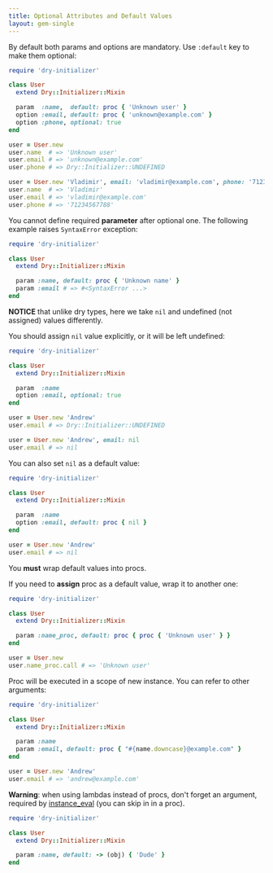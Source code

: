 ```yaml
---
title: Optional Attributes and Default Values
layout: gem-single
---
```


By default both params and options are mandatory. Use `:default` key to make them optional:

```ruby
require 'dry-initializer'

class User
  extend Dry::Initializer::Mixin

  param  :name,  default: proc { 'Unknown user' }
  option :email, default: proc { 'unknown@example.com' }
  option :phone, optional: true
end

user = User.new
user.name  # => 'Unknown user'
user.email # => 'unknown@example.com'
user.phone # => Dry::Initializer::UNDEFINED

user = User.new 'Vladimir', email: 'vladimir@example.com', phone: '71234567788'
user.name  # => 'Vladimir'
user.email # => 'vladimir@example.com'
user.phone # => '71234567788'
```

You cannot define required **parameter** after optional one. The following example raises `SyntaxError` exception:

```ruby
require 'dry-initializer'

class User
  extend Dry::Initializer::Mixin

  param :name, default: proc { 'Unknown name' }
  param :email # => #<SyntaxError ...>
end
```

**NOTICE** that unlike dry types, here we take `nil` and undefined (not assigned) values differently.

You should assign `nil` value explicitly, or it will be left undefined:

```ruby
require 'dry-initializer'

class User
  extend Dry::Initializer::Mixin

  param  :name
  option :email, optional: true
end

user = User.new 'Andrew'
user.email # => Dry::Initializer::UNDEFINED

user = User.new 'Andrew', email: nil
user.email # => nil
```

You can also set `nil` as a default value:

```ruby
require 'dry-initializer'

class User
  extend Dry::Initializer::Mixin

  param  :name
  option :email, default: proc { nil }
end

user = User.new 'Andrew'
user.email # => nil
```

You **must** wrap default values into procs.

If you need to **assign** proc as a default value, wrap it to another one:

```ruby
require 'dry-initializer'

class User
  extend Dry::Initializer::Mixin

  param :name_proc, default: proc { proc { 'Unknown user' } }
end

user = User.new
user.name_proc.call # => 'Unknown user'
```

Proc will be executed in a scope of new instance. You can refer to other arguments:

```ruby
require 'dry-initializer'

class User
  extend Dry::Initializer::Mixin

  param :name
  param :email, default: proc { "#{name.downcase}@example.com" }
end

user = User.new 'Andrew'
user.email # => 'andrew@example.com'
```

**Warning**: when using lambdas instead of procs, don't forget an argument, required by [instance_eval][instance_eval] (you can skip in in a proc).

```ruby
require 'dry-initializer'

class User
  extend Dry::Initializer::Mixin

  param :name, default: -> (obj) { 'Dude' }
end
```

[instance_eval]: http://ruby-doc.org/core-2.2.0/BasicObject.html#method-i-instance_eval

